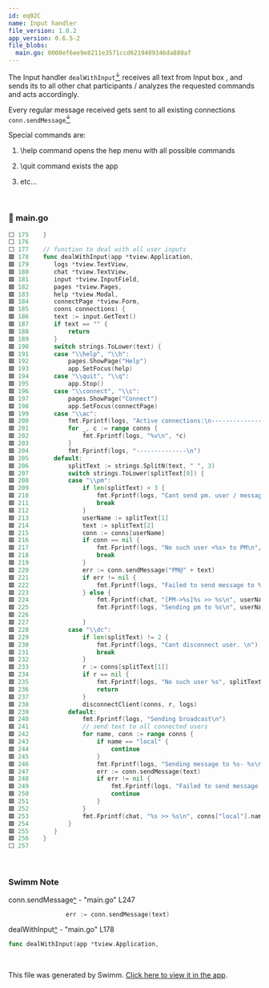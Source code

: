 ```yaml
---
id: eq02C
name: Input handler
file_version: 1.0.2
app_version: 0.6.5-2
file_blobs:
  main.go: 0000ef6ee9e8211e3571ccd6219409346da880af
---
```


The Input handler `dealWithInput`[<sup id="Z13ly9t">↓</sup>](#f-Z13ly9t) receives all text from Input box , and sends its to all other chat participants / analyzes the requested commands and acts accordingly.

Every regular message received gets sent to all existing connections `conn.sendMessage`[<sup id="13kzca">↓</sup>](#f-13kzca)

Special commands are:

1.  \\help command opens the hep menu with all possible commands
    
2.  \\quit command exists the app
    
3.  etc...

<br/>

<!-- NOTE-swimm-snippet: the lines below link your snippet to Swimm -->
### 📄 main.go
```go
⬜ 175    }
⬜ 176    
⬜ 177    // function to deal with all user inputs
🟩 178    func dealWithInput(app *tview.Application,
🟩 179    	logs *tview.TextView,
🟩 180    	chat *tview.TextView,
🟩 181    	input *tview.InputField,
🟩 182    	pages *tview.Pages,
🟩 183    	help *tview.Modal,
🟩 184    	connectPage *tview.Form,
🟩 185    	conns connections) {
🟩 186    	text := input.GetText()
🟩 187    	if text == "" {
🟩 188    		return
🟩 189    	}
🟩 190    	switch strings.ToLower(text) {
🟩 191    	case "\\help", "\\h":
🟩 192    		pages.ShowPage("Help")
🟩 193    		app.SetFocus(help)
🟩 194    	case "\\quit", "\\q":
🟩 195    		app.Stop()
🟩 196    	case "\\connect", "\\c":
🟩 197    		pages.ShowPage("Connect")
🟩 198    		app.SetFocus(connectPage)
🟩 199    	case "\\ac":
🟩 200    		fmt.Fprintf(logs, "Active connections:\n--------------\n")
🟩 201    		for _, c := range conns {
🟩 202    			fmt.Fprintf(logs, "%v\n", *c)
🟩 203    		}
🟩 204    		fmt.Fprintf(logs, "--------------\n")
🟩 205    	default:
🟩 206    		splitText := strings.SplitN(text, " ", 3)
🟩 207    		switch strings.ToLower(splitText[0]) {
🟩 208    		case "\\pm":
🟩 209    			if len(splitText) < 3 {
🟩 210    				fmt.Fprintf(logs, "Cant send pm. user / message are missing\n")
🟩 211    				break
🟩 212    			}
🟩 213    			userName := splitText[1]
🟩 214    			text := splitText[2]
🟩 215    			conn := conns[userName]
🟩 216    			if conn == nil {
🟩 217    				fmt.Fprintf(logs, "No such user <%s> to PM\n", userName)
🟩 218    				break
🟩 219    			}
🟩 220    			err := conn.sendMessage("PM@" + text)
🟩 221    			if err != nil {
🟩 222    				fmt.Fprintf(logs, "Failed to send message to %s: %s\n", userName, err)
🟩 223    			} else {
🟩 224    				fmt.Fprintf(chat, "[PM->%s]%s >> %s\n", userName, conns["local"].name, text)
🟩 225    				fmt.Fprintf(logs, "Sending pm to %s\n", userName)
🟩 226    
🟩 227    			}
🟩 228    		case "\\dc":
🟩 229    			if len(splitText) != 2 {
🟩 230    				fmt.Fprintf(logs, "Cant disconnect user. \n")
🟩 231    				break
🟩 232    			}
🟩 233    			r := conns[splitText[1]]
🟩 234    			if r == nil {
🟩 235    				fmt.Fprintf(logs, "No such user %s", splitText[1])
🟩 236    				return
🟩 237    			}
🟩 238    			disconnectClient(conns, r, logs)
🟩 239    		default:
🟩 240    			fmt.Fprintf(logs, "Sending broadcast\n")
🟩 241    			// send text to all connected users
🟩 242    			for name, conn := range conns {
🟩 243    				if name == "local" {
🟩 244    					continue
🟩 245    				}
🟩 246    				fmt.Fprintf(logs, "Sending message to %s- %s\n", name, conn.getAddress())
🟩 247    				err := conn.sendMessage(text)
🟩 248    				if err != nil {
🟩 249    					fmt.Fprintf(logs, "Failed to send message to %s: %s\n", name, err)
🟩 250    					continue
🟩 251    				}
🟩 252    			}
🟩 253    			fmt.Fprintf(chat, "%s >> %s\n", conns["local"].name, text)
🟩 254    		}
🟩 255    	}
🟩 256    }
⬜ 257    
```

<br/>

<!-- THIS IS AN AUTOGENERATED SECTION. DO NOT EDIT THIS SECTION DIRECTLY -->
### Swimm Note

<span id="f-13kzca">conn.sendMessage</span>[^](#13kzca) - "main.go" L247
```go
				err := conn.sendMessage(text)
```

<span id="f-Z13ly9t">dealWithInput</span>[^](#Z13ly9t) - "main.go" L178
```go
func dealWithInput(app *tview.Application,
```

<br/>

This file was generated by Swimm. [Click here to view it in the app](https://app.swimm.io/repos/Z2l0aHViJTNBJTNBZ29fY29tbSUzQSUzQURyYXU=/docs/eq02C).